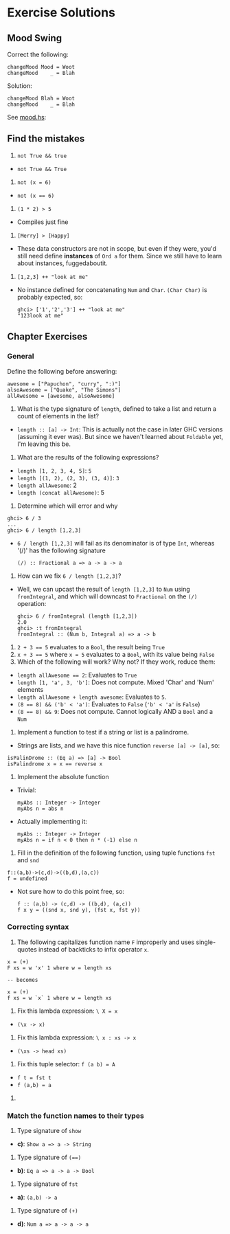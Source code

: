 # Exercise Solutions

## Mood Swing

Correct the following:

```
changeMood Mood = Woot
changeMood    _ = Blah
```

Solution:

```
changeMood Blah = Woot
changeMood    _ = Blah
```

See [mood.hs](mood.hs):

## Find the mistakes

1. `not True && true`
  * `not True && True`
1. `not (x = 6)`
  * `not (x == 6)`
1. `(1 * 2) > 5`
  * Compiles just fine
1. `[Merry] > [Happy]`
  * These data constructors are not in scope, but even if they were, you'd still need define **instances** of `Ord a` for them. Since we still have to learn about instances, fuggedaboutit.
1. `[1,2,3] ++ "look at me"`
  * No instance defined for concatenating `Num` and `Char`. `(Char Char)` is probably expected, so:
    ```
    ghci> ['1','2','3'] ++ "look at me"
    "123look at me"
    ```

## Chapter Exercises

### General

Define the following before answering:
```
awesome = ["Papuchon", "curry", ":)"]
alsoAwesome = ["Quake", "The Simons"]
allAwesome = [awesome, alsoAwesome]
```

1. What is the type signature of `length`, defined to take a list and return a count of elements in the list?
  * `length :: [a] -> Int`: This is actually not the case in later GHC versions (assuming it ever was). But since we haven't learned about `Foldable` yet, I'm leaving this be.
1. What are the results of the following expressions?
  * `length [1, 2, 3, 4, 5]`: `5`
  * `length [(1, 2), (2, 3), (3, 4)]`: `3`
  * `length allAwesome`: 2
  * `length (concat allAwesome)`: 5
1. Determine which will error and why
  ```
  ghci> 6 / 3
  ...
  ghci> 6 / length [1,2,3]
  ```
  * `6 / length [1,2,3]` will fail as its denominator is of type `Int`, whereas '(/)' has the following signature
    ```
    (/) :: Fractional a => a -> a -> a
    ```
1. How can we fix `6 / length [1,2,3]`?
  * Well, we can upcast the result of `length [1,2,3]` to `Num` using `fromIntegral`, and which will downcast to `Fractional` on the `(/)` operation:
    ```
    ghci> 6 / fromIntegral (length [1,2,3])
    2.0
    ghci> :t fromIntegral
    fromIntegral :: (Num b, Integral a) => a -> b
    ```
1. `2 + 3 == 5` evaluates to a `Bool`, the result being `True`
1. `x + 3 == 5` where `x = 5` evaluates to a `Bool`, with its value being `False`
1. Which of the following will work? Why not? If they work, reduce them:
  * `length allAwesome == 2`: Evaluates to `True`
  * `length [1, 'a', 3, 'b']`: Does not compute. Mixed 'Char' and 'Num' elements
  * `length allAwesome + length awesome`: Evaluates to `5`.
  * `(8 == 8) && ('b' < 'a')`: Evaluates to `False` (`'b' < 'a'` is `False`)
  * `(8 == 8) && 9`: Does not compute. Cannot logically AND a `Bool` and a `Num`
1. Implement a function to test if a string or list is a palindrome.
  * Strings are lists, and we have this nice function `reverse [a] -> [a]`, so:
  ```
  isPalinDrome :: (Eq a) => [a] -> Bool
  isPalindrome x = x == reverse x
  ```
1. Implement the absolute function
  * Trivial:
    ```
    myAbs :: Integer -> Integer
    myAbs n = abs n
    ```
  * Actually implementing it:
    ```
    myAbs :: Integer -> Integer
    myAbs n = if n < 0 then n * (-1) else n
    ```
1. Fill in the definition of the following function, using tuple functions `fst` and `snd`
  ```
  f::(a,b)->(c,d)->((b,d),(a,c))
  f = undefined
  ```
  * Not sure how to do this point free, so:
    ```
    f :: (a,b) -> (c,d) -> ((b,d), (a,c))
    f x y = ((snd x, snd y), (fst x, fst y))
    ```

### Correcting syntax

1. The following capitalizes function name `F` improperly and uses single-quotes instead of backticks to infix operator `x`.
  ```
  x = (+)
  F xs = w 'x' 1 where w = length xs

  -- becomes

  x = (+)
  f xs = w `x` 1 where w = length xs
  ```
1. Fix this lambda expression: `\ X = x`
  * `(\x -> x)`
1. Fix this lambda expression: `\ x : xs -> x`
  * `(\xs -> head xs)`
1. Fix this tuple selector: `f (a b) = A`
  * `f t = fst t`
  * `f (a,b) = a`
1.

### Match the function names to their types

1. Type signature of `show`
  * **c)**: `Show a => a -> String`
1. Type signature of `(==)`
  * **b)**: `Eq a => a -> a -> Bool`
1. Type signature of `fst`
  * **a)**: `(a,b) -> a`
1. Type signature of `(+)`
  * **d)**: `Num a => a -> a -> a`
